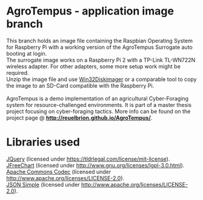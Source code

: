# AgroTempus - application image branch

This branch holds an image file containing the Raspbian Operating System for Raspberry Pi with a working version of the AgroTempus Surrogate auto booting at login. <br>
The surrogate image works on a Raspberry Pi 2 with a TP-Link TL-WN722N 
wireless adapter. For other adapters, some more setup work might be required. <br>
Unzip the image file and use <a href="http://sourceforge.net/projects/win32diskimager/">Win32Diskimager</a> or a comparable tool to copy the image to an SD-Card compatible with the Raspberry Pi.
<br><br>
AgroTempus is a demo implementation of an agricultural Cyber-Foraging system for resource-challenged environments. 
It is part of a master thesis project focusing on cyber-foraging tactics. More info can be found on the project page @ 
<b>http://reuelbrion.github.io/AgroTempus/</b>.

# Libraries used

<a href="https://jquery.org/">JQuery</a> (licensed under https://tldrlegal.com/license/mit-license). <br>
<a href="http://www.jfree.org/">JFreeChart</a> (licensed under http://www.gnu.org/licenses/lgpl-3.0.html). <br>
<a href="https://commons.apache.org/">Apache Commons Codec</a> (licensed under http://www.apache.org/licenses/LICENSE-2.0). <br>
<a href="https://code.google.com/p/json-simple/">JSON Simple</a> (licensed under http://www.apache.org/licenses/LICENSE-2.0). <br>
